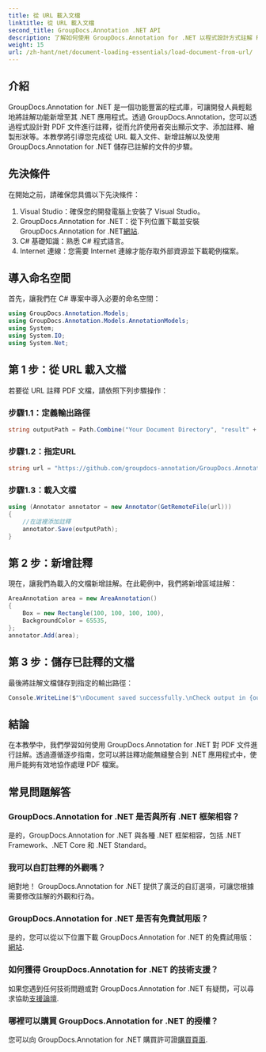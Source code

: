 ```yaml
---
title: 從 URL 載入文檔
linktitle: 從 URL 載入文檔
second_title: GroupDocs.Annotation .NET API
description: 了解如何使用 GroupDocs.Annotation for .NET 以程式設計方式註解 PDF 文件。帶有程式碼範例的分步教程。
weight: 15
url: /zh-hant/net/document-loading-essentials/load-document-from-url/
---
```

## 介紹
GroupDocs.Annotation for .NET 是一個功能豐富的程式庫，可讓開發人員輕鬆地將註解功能新增至其 .NET 應用程式。透過 GroupDocs.Annotation，您可以透過程式設計對 PDF 文件進行註釋，從而允許使用者突出顯示文字、添加註釋、繪製形狀等。本教學將引導您完成從 URL 載入文件、新增註解以及使用 GroupDocs.Annotation for .NET 儲存已註解的文件的步驟。
## 先決條件
在開始之前，請確保您具備以下先決條件：
1. Visual Studio：確保您的開發電腦上安裝了 Visual Studio。
2.  GroupDocs.Annotation for .NET：從下列位置下載並安裝 GroupDocs.Annotation for .NET[網站](https://releases.groupdocs.com/annotation/net/).
3. C# 基礎知識：熟悉 C# 程式語言。
4. Internet 連線：您需要 Internet 連線才能存取外部資源並下載範例檔案。

## 導入命名空間
首先，讓我們在 C# 專案中導入必要的命名空間：
```csharp
using GroupDocs.Annotation.Models;
using GroupDocs.Annotation.Models.AnnotationModels;
using System;
using System.IO;
using System.Net;
```
## 第 1 步：從 URL 載入文檔
若要從 URL 註釋 PDF 文檔，請依照下列步驟操作：
### 步驟1.1：定義輸出路徑
```csharp
string outputPath = Path.Combine("Your Document Directory", "result" + Path.GetExtension("input.pdf"));
```
### 步驟1.2：指定URL
```csharp
string url = "https://github.com/groupdocs-annotation/GroupDocs.Annotation-for-.NET/blob/master/Examples/Resources/SampleFiles/input.pdf?raw=true";
```
### 步驟1.3：載入文檔
```csharp
using (Annotator annotator = new Annotator(GetRemoteFile(url)))
{
    //在這裡添加註釋
    annotator.Save(outputPath);
}
```
## 第 2 步：新增註釋
現在，讓我們為載入的文檔新增註解。在此範例中，我們將新增區域註解：
```csharp
AreaAnnotation area = new AreaAnnotation()
{
    Box = new Rectangle(100, 100, 100, 100),
    BackgroundColor = 65535,
};
annotator.Add(area);
```
## 第 3 步：儲存已註釋的文檔
最後將註解文檔儲存到指定的輸出路徑：
```csharp
Console.WriteLine($"\nDocument saved successfully.\nCheck output in {outputPath}.");
```

## 結論
在本教學中，我們學習如何使用 GroupDocs.Annotation for .NET 對 PDF 文件進行註解。透過遵循逐步指南，您可以將註釋功能無縫整合到 .NET 應用程式中，使用戶能夠有效地協作處理 PDF 檔案。

## 常見問題解答
### GroupDocs.Annotation for .NET 是否與所有 .NET 框架相容？
是的，GroupDocs.Annotation for .NET 與各種 .NET 框架相容，包括 .NET Framework、.NET Core 和 .NET Standard。
### 我可以自訂註釋的外觀嗎？
絕對地！ GroupDocs.Annotation for .NET 提供了廣泛的自訂選項，可讓您根據需要修改註解的外觀和行為。
### GroupDocs.Annotation for .NET 是否有免費試用版？
是的，您可以從以下位置下載 GroupDocs.Annotation for .NET 的免費試用版：[網站](https://releases.groupdocs.com/).
### 如何獲得 GroupDocs.Annotation for .NET 的技術支援？
如果您遇到任何技術問題或對 GroupDocs.Annotation for .NET 有疑問，可以尋求協助[支援論壇](https://forum.groupdocs.com/c/annotation/10).
### 哪裡可以購買 GroupDocs.Annotation for .NET 的授權？
您可以向 GroupDocs.Annotation for .NET 購買許可證[購買頁面](https://purchase.groupdocs.com/buy).
